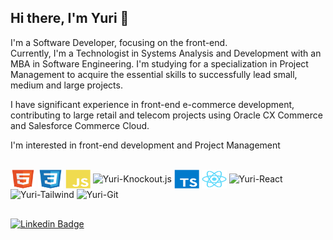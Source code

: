 ## Hi there, I'm Yuri 👋

I'm a Software Developer, focusing on the front-end.<br>
Currently, I'm a Technologist in Systems Analysis and Development with an MBA in Software Engineering. I'm studying for a specialization in Project Management to acquire the essential skills to successfully lead small, medium and large projects.

I have significant experience in front-end e-commerce development, contributing to large retail and telecom projects using Oracle CX Commerce and Salesforce Commerce Cloud. 

I'm interested in front-end development and Project Management

<div style="display: inline_block"><br>
  <img align="center" alt="Yuri-HTML" height="30" width="40" src="https://raw.githubusercontent.com/devicons/devicon/master/icons/html5/html5-original.svg">
  <img align="center" alt="Yuri-CSS" height="30" width="40" src="https://raw.githubusercontent.com/devicons/devicon/master/icons/css3/css3-original.svg">
  <img align="center" alt="Yuri-Javascript" height="30" width="40" src="https://raw.githubusercontent.com/devicons/devicon/master/icons/javascript/javascript-plain.svg">
  <img align="center" alt="Yuri-Knockout.js" height="30" width="40" src="https://logodix.com/logo/1927157.png">
  <img align="center" alt="Yuri-TypeScript" height="30" width="40" src="https://raw.githubusercontent.com/devicons/devicon/master/icons/typescript/typescript-plain.svg">
  <img align="center" alt="Yuri-React" height="30" width="40" src="https://raw.githubusercontent.com/devicons/devicon/master/icons/react/react-original.svg">
  <img align="center" alt="Yuri-React" height="30" width="40" src="https://th.bing.com/th/id/R.176e07a5cd42bc0765062d16eea24c48?rik=8HD789cVJe63Uw&pid=ImgRaw&r=0">
  <img align="center" alt="Yuri-Tailwind" height="30" width="40" src="https://upload.wikimedia.org/wikipedia/commons/thumb/d/d5/Tailwind_CSS_Logo.svg/1024px-Tailwind_CSS_Logo.svg.png?20230715030042">
  <img align="center" alt="Yuri-Git" height="40" width="40" src="https://user-images.githubusercontent.com/25181517/192108372-f71d70ac-7ae6-4c0d-8395-51d8870c2ef0.png">
</div>

##
[![Linkedin Badge](https://img.shields.io/badge/-LinkedIn-blue?style=flat-square&logo=Linkedin&logoColor=white&link=https://www.linkedin.com/in/yuriisantos/)](https://www.linkedin.com/in/yuriisantos/)
